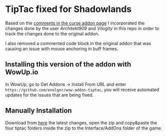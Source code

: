 # TipTac fixed for Shadowlands

Based on the [comments in the curse addon page](https://www.curseforge.com/wow/addons/tip-tac#comments) I incorporated
the changes done by the user _Architekt909_ and _Vilogity_ in this repo in order to track the changes done
to the original addon.

I also removed a commented code block in the original addon that was causing an issue with mouse anchoring in buff frames.

## Installing this version of the addon with WowUp.io

In WowUp, go to Get Addons -> Install From URL and enter `https://github.com/enolgor/wow-addon-tiptac`, you will receive
automated updates for the issues that are being fixed.

## Manually Installation

Download from [here](https://github.com/enolgor/wow-addon-tiptac/archive/master.zip) the latest changes, open the zip and copy&paste the four tiptac folders inside the zip to the Interface/AddOns folder of the game.

